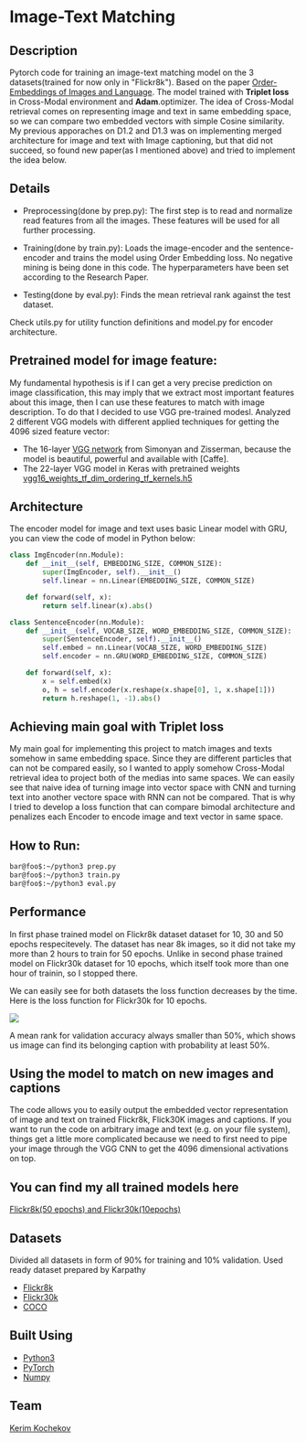 # Image-Text Matching

## Description

Pytorch code for training an image-text matching model on the 3 datasets(trained for now only in "Flickr8k"). Based on the paper [Order-Embeddings of Images and Language](https://arxiv.org/pdf/1511.06361.pdf). The model trained with **Triplet loss** in Cross-Modal environment and **Adam**.optimizer. The idea of Cross-Modal retrieval comes on representing image and text in same embedding space, so we can compare two embedded vectors with simple Cosine similarity. My previous apporaches on D1.2 and D1.3 was on implementing merged architecture for image and text with Image captioning, but that did not succeed, so found new paper(as I mentioned above) and tried to implement the idea below.

## Details

* Preprocessing(done by prep.py): The first step is to read and normalize read features from all the images. These features will be used for all further processing.

* Training(done by train.py): Loads the image-encoder and the sentence-encoder and trains the model using Order Embedding loss. No negative mining is being done in this code. The hyperparameters have been set according to the Research Paper.

* Testing(done by eval.py): Finds the mean retrieval rank against the test dataset.

Check utils.py for utility function definitions and model.py for encoder architecture.

## Pretrained model for image feature:
My fundamental hypothesis is if I can get a very precise prediction on image classification, this may imply that we extract most important features about this image, then I can use these features to match with image description. To do that I decided to use VGG pre-trained modesl. Analyzed 2 different VGG models with different applied techniques for getting the 4096 sized feature vector:
* The 16-layer [VGG network](http://www.robots.ox.ac.uk/~vgg/research/very_deep/) from Simonyan and Zisserman, because the model is beautiful, powerful and available with [Caffe].
* The 22-layer VGG model in Keras with pretrained weights [vgg16_weights_tf_dim_ordering_tf_kernels.h5](https://github.com/fchollet/deep-learning-models/releases/download/v0.1/vgg16_weights_tf_dim_ordering_tf_kernels.h5
)

## Architecture
The encoder model for image and text uses basic Linear model with GRU, you can view the code of model in Python below:
```python
class ImgEncoder(nn.Module):
	def __init__(self, EMBEDDING_SIZE, COMMON_SIZE):
		super(ImgEncoder, self).__init__()
		self.linear = nn.Linear(EMBEDDING_SIZE, COMMON_SIZE)

	def forward(self, x):
		return self.linear(x).abs()

class SentenceEncoder(nn.Module):
	def __init__(self, VOCAB_SIZE, WORD_EMBEDDING_SIZE, COMMON_SIZE):
		super(SentenceEncoder, self).__init__()
		self.embed = nn.Linear(VOCAB_SIZE, WORD_EMBEDDING_SIZE)
		self.encoder = nn.GRU(WORD_EMBEDDING_SIZE, COMMON_SIZE)

	def forward(self, x):
		x = self.embed(x)
		o, h = self.encoder(x.reshape(x.shape[0], 1, x.shape[1]))
		return h.reshape(1, -1).abs()
```

## Achieving main goal with Triplet loss
My main goal for implementing this project to match images and texts somehow in same embedding space. Since they are different particles that can not be compared easily, so I wanted to apply somehow Cross-Modal retrieval idea to project both of the medias into same spaces. We can easily see that naive idea of turning image into vector space with CNN and turning text into another vectore space with RNN can not be compared. That is why I tried to develop a loss function that can compare bimodal architecture and penalizes each Encoder to encode image and text vector in same space.

## How to Run:

```bash
bar@foo$:~/python3 prep.py
bar@foo$:~/python3 train.py
bar@foo$:~/python3 eval.py
```

## Performance
In first phase trained model on Flickr8k dataset dataset for 10, 30 and 50 epochs respecitevely. The dataset has near 8k images, so it did not take my more than 2 hours to train for 50 epochs. Unlike in second phase trained model on Flickr30k dataset for 10 epochs, which itself took more than one hour of trainin, so I stopped there.

We can easily see for both datasets the loss function decreases by the time. Here is the loss function for Flickr30k for 10 epochs.

![](https://github.com/KerimKochekov/PMLDL-Project-Image-Text-Matching/blob/main/loss_flickr30k.png)

A mean rank for validation accuracy always smaller than 50%, which shows us image can find its belonging caption with probability at least 50%.

## Using the model to match on new images and captions
The code allows you to easily output the embedded vector representation of image and text on trained Flickr8k, Flick30K images and captions. If you want to run the code on arbitrary image and text (e.g. on your file system), things get a little more complicated because we need to first need to pipe your image through the VGG CNN to get the 4096 dimensional activations on top.

## You can find my all trained models here
[Flickr8k(50 epochs) and Flickr30k(10epochs)](https://disk.yandex.com.tr/d/lKpZNl3Zg0DflA)

## Datasets
Divided all datasets in form of 90% for training and 10% validation.
Used ready dataset prepared by Karpathy
* [Flickr8k](https://cs.stanford.edu/people/karpathy/deepimagesent/flickr8k.zip)
* [Flickr30k](https://cs.stanford.edu/people/karpathy/deepimagesent/flickr30k.zip)
* [COCO](https://cs.stanford.edu/people/karpathy/deepimagesent/coco.zip)

## Built Using

* [Python3](https://www.python.org)
* [PyTorch](https://pytorch.org/)
* [Numpy](https://numpy.org/)

## Team

[Kerim Kochekov](https://github.com/KerimKochekov)
